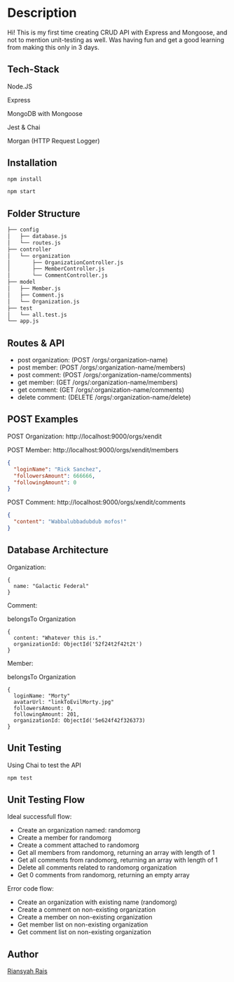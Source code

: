 # Description

Hi! This is my first time creating CRUD API with Express and Mongoose, and not to mention unit-testing as well. Was having fun and get a good learning from making this only in 3 days.

## Tech-Stack

Node.JS

Express

MongoDB with Mongoose

Jest & Chai

Morgan (HTTP Request Logger)

## Installation

```bash
npm install
```

```bash
npm start
```

## Folder Structure

```bash
├── config
│   ├── database.js
│   └── routes.js
├── controller 
│   └── organization
│       ├── OrganizationController.js
│       ├── MemberController.js
│       └── CommentController.js
├── model
│   ├── Member.js
│   ├── Comment.js
│   └── Organization.js
├── test
│   └── all.test.js
└── app.js
```

## Routes & API

- post organization: (POST /orgs/:organization-name)
- post member: (POST /orgs/:organization-name/members)
- post comment: (POST /orgs/:organization-name/comments)
- get member: (GET /orgs/:organization-name/members)
- get comment: (GET /orgs/:organization-name/comments)
- delete comment: (DELETE /orgs/:organization-name/delete)

## POST Examples

POST Organization: http://localhost:9000/orgs/xendit

POST Member: http://localhost:9000/orgs/xendit/members
```JSON
{
  "loginName": "Rick Sanchez",
  "followersAmount": 666666,
  "followingAmount": 0
}
```

POST Comment: http://localhost:9000/orgs/xendit/comments
```JSON
{
  "content": "Wabbalubbadubdub mofos!"
}
```

## Database Architecture

Organization:

```
{
  name: "Galactic Federal"
}
```

Comment:

belongsTo Organization

```
{
  content: "Whatever this is."
  organizationId: ObjectId('52f24t2f42t2t')
}
```

Member:

belongsTo Organization

```
{
  loginName: "Morty"
  avatarUrl: "linkToEvilMorty.jpg"
  followersAmount: 0,
  followingAmount: 201,
  organizationId: ObjectId('5e624f42f326373)
}
```

## Unit Testing

Using Chai to test the API

```bash
npm test
```

## Unit Testing Flow

Ideal successfull flow:
- Create an organization named: randomorg
- Create a member for randomorg
- Create a comment attached to randomorg
- Get all members from randomorg, returning an array with length of 1
- Get all comments from randomorg, returning an array with length of 1
- Delete all comments related to randomorg organization
- Get 0 comments from randomorg, returning an empty array

Error code flow:
- Create an organization with existing name (randomorg)
- Create a comment on non-existing organization
- Create a member on non-existing organization
- Get member list on non-existing organization
- Get comment list on non-existing organization

## Author

[Riansyah Rais](https://www.linkedin.com/in/riansyah-rais-66a78098)

